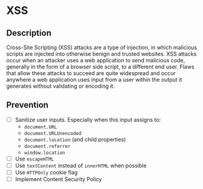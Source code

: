 # XSS
## Description
Cross-Site Scripting (XSS) attacks are a type of injection, in which malicious scripts are injected into otherwise benign and trusted websites. 
XSS attacks occur when an attacker uses a web application to send malicious code, generally in the form of a browser side script, to a different 
end user. Flaws that allow these attacks to succeed are quite widespread and occur anywhere a web application uses input from a user within the 
output it generates without validating or encoding it.

## Prevention
- [ ] Sanitize user inputs. Especially when this input assigns to:
  * `document.URL`
  * `document.URLUnencoded`
  * `document.location` (and child properties)
  * `document.referrer`
  * `window.location`
- [ ] Use `escapeHTML`
- [ ] Use `textContent` instead of `innerHTML` when possible
- [ ] Use `HTTPOnly` cookie flag
- [ ] Implement Content Security Policy
